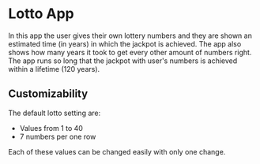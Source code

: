 # Lotto App

In this app the user gives their own lottery numbers and they are shown an estimated time (in years) in which
the jackpot is achieved. The app also shows how many years it took to get every other amount of numbers right. The app runs so long that the jackpot with user's numbers is achieved within a lifetime (120 years).


## Customizability

The default lotto setting are:
* Values from 1 to 40
* 7 numbers per one row

Each of these values can be changed easily with only one change.
